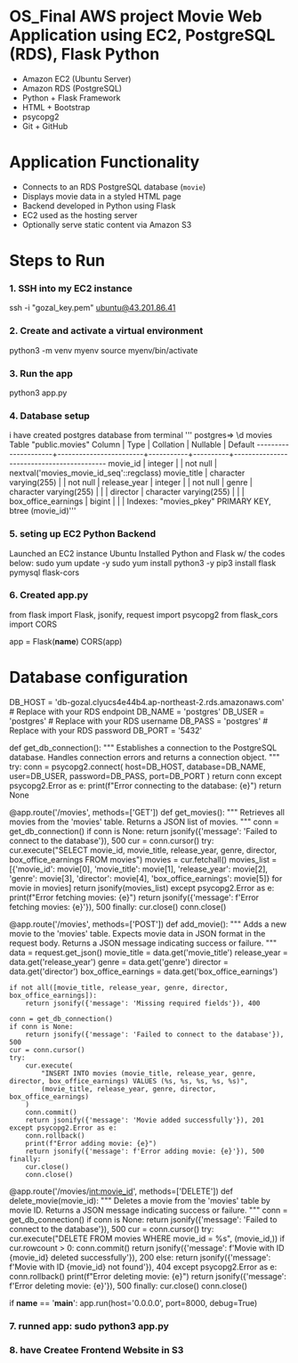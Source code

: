 # OS_Final AWS project Movie Web Application using EC2, PostgreSQL (RDS), Flask Python
- Amazon EC2 (Ubuntu Server)
- Amazon RDS (PostgreSQL)
- Python + Flask Framework
- HTML + Bootstrap
- psycopg2
- Git + GitHub
  
# Application Functionality

- Connects to an RDS PostgreSQL database (`movie`)
- Displays movie data in a styled HTML page
- Backend developed in Python using Flask
- EC2 used as the hosting server
- Optionally serve static content via Amazon S3

# Steps to Run
### 1. SSH into my EC2 instance
ssh -i "gozal_key.pem" ubuntu@43.201.86.41

### 2. Create and activate a virtual environment
python3 -m venv myenv
source myenv/bin/activate

### 3. Run the app
python3 app.py

### 4. Database setup
i have created postgres database from terminal
'''
postgres=> \d movies
                                             Table "public.movies"
       Column        |          Type          | Collation | Nullable |                 Default
---------------------+------------------------+-----------+----------+------------------------------------------
 movie_id            | integer                |           | not null | nextval('movies_movie_id_seq'::regclass)
 movie_title         | character varying(255) |           | not null |
 release_year        | integer                |           | not null |
 genre               | character varying(255) |           |          |
 director            | character varying(255) |           |          |
 box_office_earnings | bigint                 |           |          |
Indexes:
    "movies_pkey" PRIMARY KEY, btree (movie_id)'''
    
### 5. seting up EC2 Python Backend
Launched an EC2 instance Ubuntu
Installed Python and Flask w/ the codes below:
sudo yum update -y
sudo yum install python3 -y
pip3 install flask pymysql flask-cors
### 6. Created app.py
from flask import Flask, jsonify, request
import psycopg2
from flask_cors import CORS

app = Flask(__name__)
CORS(app)

# Database configuration
DB_HOST = 'db-gozal.clyucs4e44b4.ap-northeast-2.rds.amazonaws.com'  # Replace with your RDS endpoint
DB_NAME = 'postgres'
DB_USER = 'postgres'    # Replace with your RDS username
DB_PASS = 'postgres'  # Replace with your RDS password
DB_PORT = '5432'

def get_db_connection():
    """
    Establishes a connection to the PostgreSQL database.
    Handles connection errors and returns a connection object.
    """
    try:
        conn = psycopg2.connect(
            host=DB_HOST,
            database=DB_NAME,
            user=DB_USER,
            password=DB_PASS,
            port=DB_PORT
        )
        return conn
    except psycopg2.Error as e:
        print(f"Error connecting to the database: {e}")
        return None

@app.route('/movies', methods=['GET'])
def get_movies():
    """
    Retrieves all movies from the 'movies' table.
    Returns a JSON list of movies.
    """
    conn = get_db_connection()
    if conn is None:
        return jsonify({'message': 'Failed to connect to the database'}), 500
    cur = conn.cursor()
    try:
        cur.execute("SELECT movie_id, movie_title, release_year, genre, director, box_office_earnings FROM movies")
        movies = cur.fetchall()
        movies_list = [{'movie_id': movie[0], 'movie_title': movie[1], 'release_year': movie[2],
                        'genre': movie[3], 'director': movie[4], 'box_office_earnings': movie[5]} for movie in movies]
        return jsonify(movies_list)
    except psycopg2.Error as e:
        print(f"Error fetching movies: {e}")
        return jsonify({'message': f'Error fetching movies: {e}'}), 500
    finally:
        cur.close()
        conn.close()

@app.route('/movies', methods=['POST'])
def add_movie():
    """
    Adds a new movie to the 'movies' table.
    Expects movie data in JSON format in the request body.
    Returns a JSON message indicating success or failure.
    """
    data = request.get_json()
    movie_title = data.get('movie_title')
    release_year = data.get('release_year')
    genre = data.get('genre')
    director = data.get('director')
    box_office_earnings = data.get('box_office_earnings')

    if not all([movie_title, release_year, genre, director, box_office_earnings]):
        return jsonify({'message': 'Missing required fields'}), 400

    conn = get_db_connection()
    if conn is None:
        return jsonify({'message': 'Failed to connect to the database'}), 500
    cur = conn.cursor()
    try:
        cur.execute(
            "INSERT INTO movies (movie_title, release_year, genre, director, box_office_earnings) VALUES (%s, %s, %s, %s, %s)",
            (movie_title, release_year, genre, director, box_office_earnings)
        )
        conn.commit()
        return jsonify({'message': 'Movie added successfully'}), 201
    except psycopg2.Error as e:
        conn.rollback()
        print(f"Error adding movie: {e}")
        return jsonify({'message': f'Error adding movie: {e}'}), 500
    finally:
        cur.close()
        conn.close()

@app.route('/movies/<int:movie_id>', methods=['DELETE'])
def delete_movie(movie_id):
    """
    Deletes a movie from the 'movies' table by movie ID.
    Returns a JSON message indicating success or failure.
    """
    conn = get_db_connection()
    if conn is None:
        return jsonify({'message': 'Failed to connect to the database'}), 500
    cur = conn.cursor()
    try:
        cur.execute("DELETE FROM movies WHERE movie_id = %s", (movie_id,))
        if cur.rowcount > 0:
            conn.commit()
            return jsonify({'message': f'Movie with ID {movie_id} deleted successfully'}), 200
        else:
            return jsonify({'message': f'Movie with ID {movie_id} not found'}), 404
    except psycopg2.Error as e:
        conn.rollback()
        print(f"Error deleting movie: {e}")
        return jsonify({'message': f'Error deleting movie: {e}'}), 500
    finally:
        cur.close()
        conn.close()

if __name__ == '__main__':
    app.run(host='0.0.0.0', port=8000, debug=True)


### 7. runned app: sudo python3 app.py
### 8. have Createe Frontend Website in S3


